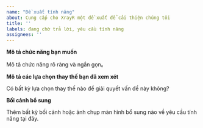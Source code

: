 ```yaml
---
name: "Đề xuất tính năng"
about: Cung cấp cho XrayR một đề xuất để cải thiện chúng tôi
title: ''
labels: đang chờ trả lời, yêu cầu tính năng
assignees: ''
---
```


**Mô tả chức năng bạn muốn**

Mô tả chức năng rõ ràng và ngắn gọn。

**Mô tả các lựa chọn thay thế bạn đã xem xét** 

Có bất kỳ lựa chọn thay thế nào để giải quyết vấn đề này không? 

**Bối cảnh bổ sung** 

Thêm bất kỳ bối cảnh hoặc ảnh chụp màn hình bổ sung nào về yêu cầu tính năng tại đây.